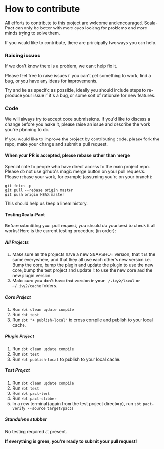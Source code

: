 # How to contribute

All efforts to contribute to this project are welcome and encouraged. Scala-Pact can only be better with more eyes looking for problems and more minds trying to solve them.

If you would like to contribute, there are principally two ways you can help.

### Raising issues
If we don't know there is a problem, we can't help fix it.

Please feel free to raise issues if you can't get something to work, find a bug, or you have any ideas for improvements.

Try and be as specific as possible, ideally you should include steps to re-produce your issue if it's a bug, or some sort of rationale for new features.

### Code
We will always try to accept code submissions. If you'd like to discuss a change before you make it, please raise an issue and describe the work you're planning to do.

If you would like to improve the project by contributing code, please fork the repo, make your change and submit a pull request.

#### When your PR is accepted, please rebase rather than merge
Special note to people who have direct access to the main project repo. Please do not use github's magic merge button on your pull requests. Please rebase your work, for example (assuming you're on your branch):
```
git fetch -p
git pull --rebase origin master
git push origin HEAD:master
```

This should help us keep a linear history.

#### Testing Scala-Pact
Before submitting your pull request, you should do your best to check it all works! Here is the current testing procedure (in order):

##### All Projects
1. Make sure all the projects have a new SNAPSHOT version, that it is the same everywhere, and that they all use each other's new version i.e. Bump the core, bump the plugin and update the plugin to use the new core, bump the test project and update it to use the new core and the new plugin version.
2. Make sure you don't have that version in your `~/.ivy2/local` or `~/.ivy2/cache` folders.

##### Core Project
1. Run `sbt clean update compile`
1. Run `sbt test`
1. Run `sbt "+ publish-local"` to cross compile and publish to your local cache.

##### Plugin Project
1. Run `sbt clean update compile`
1. Run `sbt test`
1. Run `sbt publish-local` to publish to your local cache.

##### Test Project
1. Run `sbt clean update compile`
1. Run `sbt test`
1. Run `sbt pact-test`
1. Run `sbt pact-stubber`
1. In a new terminal (again from the test project directory), run `sbt pact-verify --source target/pacts`

##### Standalone stubber
No testing required at present.

**If everything is green, you're ready to submit your pull request!**
